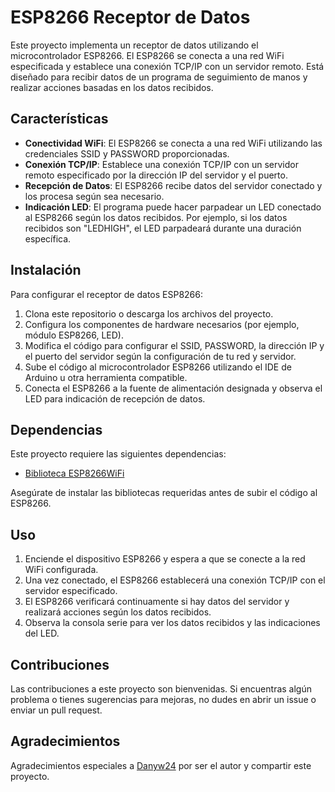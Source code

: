 # ESP8266 Receptor de Datos

Este proyecto implementa un receptor de datos utilizando el microcontrolador ESP8266. El ESP8266 se conecta a una red WiFi especificada y establece una conexión TCP/IP con un servidor remoto. Está diseñado para recibir datos de un programa de seguimiento de manos y realizar acciones basadas en los datos recibidos.

## Características

- **Conectividad WiFi**: El ESP8266 se conecta a una red WiFi utilizando las credenciales SSID y PASSWORD proporcionadas.
- **Conexión TCP/IP**: Establece una conexión TCP/IP con un servidor remoto especificado por la dirección IP del servidor y el puerto.
- **Recepción de Datos**: El ESP8266 recibe datos del servidor conectado y los procesa según sea necesario.
- **Indicación LED**: El programa puede hacer parpadear un LED conectado al ESP8266 según los datos recibidos. Por ejemplo, si los datos recibidos son "LEDHIGH", el LED parpadeará durante una duración específica.

## Instalación

Para configurar el receptor de datos ESP8266:

1. Clona este repositorio o descarga los archivos del proyecto.
2. Configura los componentes de hardware necesarios (por ejemplo, módulo ESP8266, LED).
3. Modifica el código para configurar el SSID, PASSWORD, la dirección IP y el puerto del servidor según la configuración de tu red y servidor.
4. Sube el código al microcontrolador ESP8266 utilizando el IDE de Arduino u otra herramienta compatible.
5. Conecta el ESP8266 a la fuente de alimentación designada y observa el LED para indicación de recepción de datos.

## Dependencias

Este proyecto requiere las siguientes dependencias:

- [Biblioteca ESP8266WiFi](https://github.com/esp8266/Arduino/tree/master/libraries/ESP8266WiFi)

Asegúrate de instalar las bibliotecas requeridas antes de subir el código al ESP8266.

## Uso

1. Enciende el dispositivo ESP8266 y espera a que se conecte a la red WiFi configurada.
2. Una vez conectado, el ESP8266 establecerá una conexión TCP/IP con el servidor especificado.
3. El ESP8266 verificará continuamente si hay datos del servidor y realizará acciones según los datos recibidos.
4. Observa la consola serie para ver los datos recibidos y las indicaciones del LED.

## Contribuciones

Las contribuciones a este proyecto son bienvenidas. Si encuentras algún problema o tienes sugerencias para mejoras, no dudes en abrir un issue o enviar un pull request.


## Agradecimientos

Agradecimientos especiales a [Danyw24](https://github.com/Danyw24) por ser el autor y compartir este proyecto.
